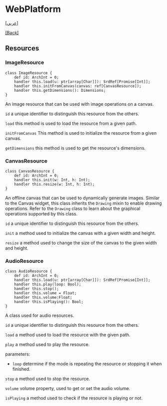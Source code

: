# WebPlatform

[[عربي]](resources.ar.md)

[[Back]](../readme.md)

## Resources

### ImageResource

```
class ImageResource {
    def id: ArchInt = 0;
    handler this.load(u: ptr[array[Char]]): SrdRef[Promise[Int]];
    handler this.initFromCanvas(canvas: ref[CanvasResource]);
    handler this.getDimensions(): Dimensions;
}
```

An image resource that can be used with image operations on a canvas.

`id` a unique identifier to distinguish this resource from the others.

`load` this method is used to load the resource from a given path.

`initFromCanvas` This method is used to initialize the resource from a given canvas.

`getDimensions` this method is used to get the resource's dimensions.


### CanvasResource

```
class CanvasResource {
    def id: ArchInt = 0;
    handler this.init(w: Int, h: Int);
    handler this.resize(w: Int, h: Int);
}
```

An offline canvas that can be used to dynamically generate images. Similar to the Canvas widget,
this class inherits the `Drawing` mixin to enable drawing operations. Refer to the `Drawing`
class to learn about the graphical operations supported by this class.

`id` a unique identifier to distinguish this resource from the others.

`init` a method used to initialize the canvas with a given width and height.

`resize` a method used to change the size of the canvas to the given width and height.


### AudioResource

```
class AudioResource {
    def id: ArchInt = 0;
    handler this.load(u: ptr[array[Char]]): SrdRef[Promise[Int]];
    handler this.play(loop: Bool);
    handler this.stop();
    handler this.volume = Float;
    handler this.volume:Float;
    handler this.isPlaying(): Bool;
}
```
A class used for audio resources.

`id` a unique identifier to distinguish this resource from the others.

`load` a method used to load the resource with the given path.

`play` a method used to play the resource.

parameters:

* `loop` determine if the mode is repeating the resource or stopping it when finished.

`stop` a method used to stop the resource.

`volume` volume property, used to get or set the audio volume.

`isPlaying` a method used to check if the resource is playing or not.


